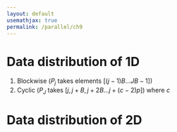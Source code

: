 ```yaml
---
layout: default
usemathjax: true
permalink: /parallel/ch9
---
```


# Data distribution of 1D

1. Blockwise ($P_j$ takes elements $\left[(j-1)B \dots JB - 1\right]$)
2. Cyclic ($P_J$ takes $\left[j, j + B, j + 2B \dots j + (c-2)p\right]$) where $c$

# Data distribution of 2D